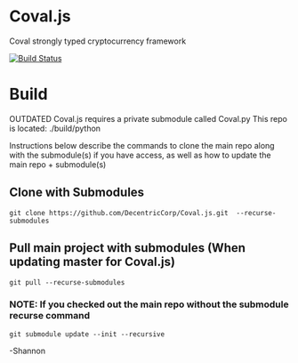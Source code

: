 # Coval.js
Coval strongly typed cryptocurrency framework

[![Build Status](https://travis-ci.org/DecentricCorp/Coval.js.svg?branch=master)](https://travis-ci.org/DecentricCorp/Coval.js)

# Build
OUTDATED
Coval.js requires a private submodule called Coval.py
This repo is located: ./build/python 

Instructions below describe the commands to clone the main repo along with the submodule(s) if you have access, as well as how to update the main repo + submodule(s)

## Clone with Submodules
`git clone https://github.com/DecentricCorp/Coval.js.git  --recurse-submodules`

## Pull main project with submodules (When updating master for Coval.js)
`git pull --recurse-submodules`

### NOTE: If you checked out the main repo without the submodule recurse command

`git submodule update --init --recursive`

-Shannon
